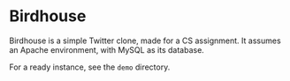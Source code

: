 # Birdhouse
Birdhouse is a simple Twitter clone, made for a CS assignment. It assumes an Apache environment, with MySQL as its database.

For a ready instance, see the `demo` directory.

